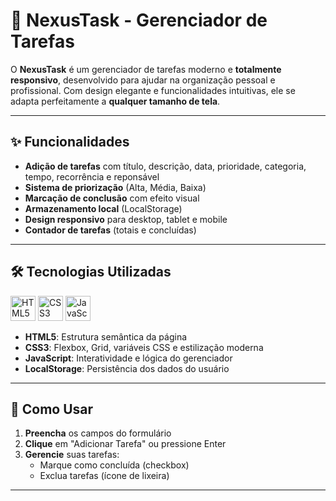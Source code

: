 # 📝 NexusTask - Gerenciador de Tarefas

O **NexusTask** é um gerenciador de tarefas moderno e **totalmente responsivo**, desenvolvido para ajudar na organização pessoal e profissional. Com design elegante e funcionalidades intuitivas, ele se adapta perfeitamente a **qualquer tamanho de tela**.

---

## ✨ Funcionalidades

- **Adição de tarefas** com título, descrição, data, prioridade, categoria, tempo, recorrência e reponsável
- **Sistema de priorização** (Alta, Média, Baixa)  
- **Marcação de conclusão** com efeito visual  
- **Armazenamento local** (LocalStorage)  
- **Design responsivo** para desktop, tablet e mobile  
- **Contador de tarefas** (totais e concluídas)  

---

## 🛠 Tecnologias Utilizadas

<div>
  <img src="https://cdn.jsdelivr.net/gh/devicons/devicon/icons/html5/html5-original.svg" alt="HTML5" width="40" height="40" /> 
  <img src="https://cdn.jsdelivr.net/gh/devicons/devicon/icons/css3/css3-original.svg" alt="CSS3" width="40" height="40" /> 
  <img src="https://cdn.jsdelivr.net/gh/devicons/devicon/icons/javascript/javascript-original.svg" alt="JavaScript" width="40" height="40" /> 
</div>

- **HTML5**: Estrutura semântica da página  
- **CSS3**: Flexbox, Grid, variáveis CSS e estilização moderna  
- **JavaScript**: Interatividade e lógica do gerenciador  
- **LocalStorage**: Persistência dos dados do usuário  

---

## 🚀 Como Usar

1. **Preencha** os campos do formulário  
2. **Clique** em "Adicionar Tarefa" ou pressione Enter  
3. **Gerencie** suas tarefas:  
   - Marque como concluída (checkbox)  
   - Exclua tarefas (ícone de lixeira)  

---


